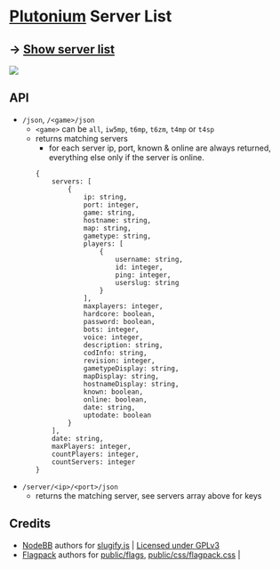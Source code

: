 # [Plutonium](https://plutonium.pw) Server List

## -> [Show server list](https://pluto.mxve.de)

![](https://screen.sbs/i/nub625vm.png)

## API
- ```/json```, ```/<game>/json```
  - ```<game>``` can be ```all```, ```iw5mp```, ```t6mp```, ```t6zm```, ```t4mp``` or ```t4sp```
  - returns matching servers
    - for each server ip, port, known & online are always returned, everything else only if the server is online.
    ```
    {
        servers: [
            {
                ip: string,
                port: integer,
                game: string,
                hostname: string,
                map: string,
                gametype: string,
                players: [
                    {
                        username: string,
                        id: integer,
                        ping: integer,
                        userslug: string
                    }
                ],
                maxplayers: integer,
                hardcore: boolean,
                password: boolean,
                bots: integer,
                voice: integer,
                description: string,
                codInfo: string,
                revision: integer,
                gametypeDisplay: string,
                mapDisplay: string,
                hostnameDisplay: string,
                known: boolean,
                online: boolean,
                date: string,
                uptodate: boolean
            }
        ],
        date: string,
        maxPlayers: integer,
        countPlayers: integer,
        countServers: integer
    }
    ```
- ```/server/<ip>/<port>/json```
  - returns the matching server, see servers array above for keys


## Credits
- [NodeBB](https://github.com/NodeBB/NodeBB) authors for [slugify.js](slugify.js) | [Licensed under GPLv3](https://github.com/NodeBB/NodeBB/blob/master/LICENSE)
- [Flagpack](https://github.com/jackiboy/flagpack) authors for [public/flags](public/flags), [public/css/flagpack.css](public/css/flagpack.css) | 